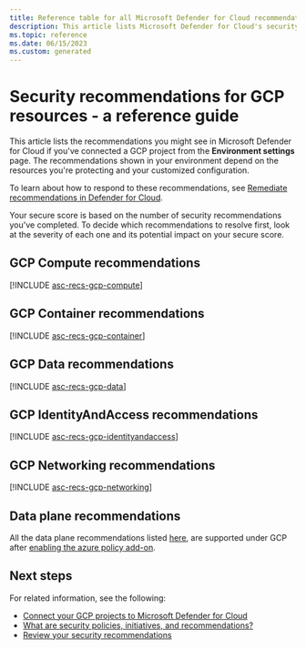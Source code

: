 ```yaml
---
title: Reference table for all Microsoft Defender for Cloud recommendations for GCP resources
description: This article lists Microsoft Defender for Cloud's security recommendations that help you harden and protect your GCP resources.
ms.topic: reference
ms.date: 06/15/2023
ms.custom: generated
---
```


# Security recommendations for GCP resources - a reference guide

This article lists the recommendations you might see in Microsoft Defender for Cloud if you've connected a  GCP project from the **Environment settings** page. The recommendations shown in your environment depend on the resources you're protecting and your customized configuration.

To learn about how to respond to these recommendations, see
[Remediate recommendations in Defender for Cloud](implement-security-recommendations.md).

Your secure score is based on the number of security recommendations you've completed. To
decide which recommendations to resolve first, look at the severity of each one and its potential
impact on your secure score.

## <a name='recs-gcp-compute'></a> GCP Compute recommendations

[!INCLUDE [asc-recs-gcp-compute](../../includes/mdfc/mdfc-recs-gcp-compute.md)]

## <a name='recs-gcp-container'></a> GCP Container recommendations

[!INCLUDE [asc-recs-gcp-container](../../includes/mdfc/mdfc-recs-gcp-container.md)]

## <a name='recs-gcp-data'></a> GCP Data recommendations

[!INCLUDE [asc-recs-gcp-data](../../includes/mdfc/mdfc-recs-gcp-data.md)]

## <a name='recs-gcp-identityandaccess'></a> GCP IdentityAndAccess recommendations

[!INCLUDE [asc-recs-gcp-identityandaccess](../../includes/mdfc/mdfc-recs-gcp-identityandaccess.md)]

## <a name='recs-gcp-networking'></a> GCP Networking recommendations

[!INCLUDE [asc-recs-gcp-networking](../../includes/mdfc/mdfc-recs-gcp-networking.md)]

## Data plane recommendations

All the data plane recommendations listed [here](https://learn.microsoft.com/azure/defender-for-cloud/kubernetes-workload-protections), are supported under GCP after [enabling the azure policy add-on](https://learn.microsoft.com/azure/defender-for-cloud/kubernetes-workload-protections#enable-kubernetes-data-plane-hardening). 

## Next steps

For related information, see the following:

- [Connect your GCP projects to Microsoft Defender for Cloud](quickstart-onboard-gcp.md)
- [What are security policies, initiatives, and recommendations?](security-policy-concept.md)
- [Review your security recommendations](review-security-recommendations.md)

